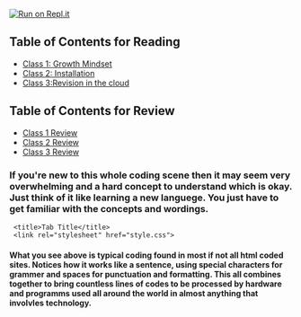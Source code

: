 [![Run on Repl.it](https://repl.it/badge/github/PotatoGod123/reading-notes)](https://repl.it/github/PotatoGod123/reading-notes)
## Table of Contents for Reading
- [Class 1: Growth Mindset](growthmindset.md)
- [Class 2: Installation](InstallingStuff.md)
- [Class 3:Revision in the cloud]()

## Table of Contents for Review
- [Class 1 Review](class1_review.md)
- [Class 2 Review](class2review.md)
- [Class 3 Review]()




 
 
 ### If you're new to this whole coding scene then it may seem very overwhelming and a hard concept to understand which is okay. Just think of it like learning a new languege. You just have to get familiar with the concepts and wordings.  



> <!DOCTYPE html>

>  <html>
 >  <head>
     <title>Tab Title</title>
     <link rel="stylesheet" href="style.css">
   </head>

#### What you see above is typical coding found in most if not all html coded sites. Notices how it works like a sentence, using special characters for grammer and spaces for punctuation and formatting. This all combines together to bring countless lines of codes to be processed by hardware and programms used all around the world in almost anything that involvles technology.

 




